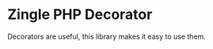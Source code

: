 Zingle PHP Decorator 
====================

Decorators are useful, this library makes it easy to use them.

